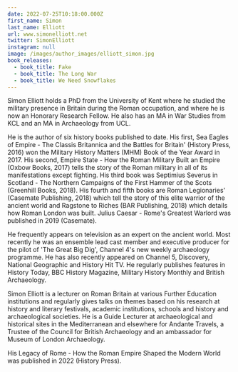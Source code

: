 ```yaml
---
date: 2022-07-25T10:18:00.000Z
first_name: Simon
last_name: Elliott
url: www.simonelliott.net
twitter: SimonElliott
instagram: null
image: /images/author_images/elliott_simon.jpg
book_releases:
  - book_title: Fake
  - book_title: The Long War
  - book_title: We Need Snowflakes
---
```

Simon Elliott holds a PhD from the University of Kent where he studied the military presence in Britain during the Roman occupation, and where he is now an Honorary Research Fellow. He also has an MA in War Studies from KCL and an MA in Archaeology from UCL.

He is the author of six history books published to date. His first, Sea Eagles of Empire - The Classis Britannica and the Battles for Britain' (History Press, 2016) won the Military History Matters (MHM) Book of the Year Award in 2017. His second, Empire State - How the Roman Military Built an Empire (Oxbow Books, 2017) tells the story of the Roman military in all of its manifestations except fighting. His third book was Septimius Severus in Scotland - The Northern Campaigns of the First Hammer of the Scots (Greenhill Books, 2018). His fourth and fifth books are Roman Legionaries' (Casemate Publishing, 2018) which tell the story of this elite warrior of the ancient world and Ragstone to Riches (BAR Publishing, 2018) which details how Roman London was built. Julius Caesar - Rome's Greatest Warlord was published in 2019 (Casemate).

He frequently appears on television as an expert on the ancient world. Most recently he was an ensemble lead cast member and executive producer for the pilot of 'The Great Big Dig', Channel 4's new weekly archaeology programme. He has also recently appeared on Channel 5, Discovery, National Geographic and History Hit TV. He regularly publishes features in History Today, BBC History Magazine, Military History Monthly and British Archaeology. 

Simon Elliott is a lecturer on Roman Britain at various Further Education institutions and regularly gives talks on themes based on his research at history and literary festivals, academic institutions, schools and history and archaeological societies. He is a Guide Lecturer at archaeological and historical sites in the Mediterranean and elsewhere for Andante Travels, a Trustee of the Council for British Archaeology and an ambassador for Museum of London Archaeology.

His Legacy of Rome - How the Roman Empire Shaped the Modern World was published in 2022 (History Press).